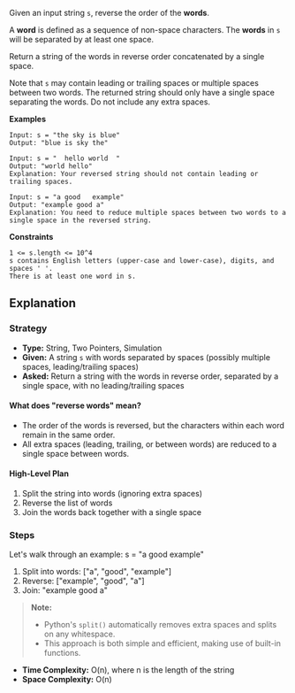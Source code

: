 Given an input string `s`, reverse the order of the **words**.

A **word** is defined as a sequence of non-space characters. The **words** in `s` will be separated by at least one space.

Return a string of the words in reverse order concatenated by a single space.

Note that `s` may contain leading or trailing spaces or multiple spaces between two words. The returned string should only have a single space separating the words. Do not include any extra spaces.

**Examples**

```text
Input: s = "the sky is blue"
Output: "blue is sky the"

Input: s = "  hello world  "
Output: "world hello"
Explanation: Your reversed string should not contain leading or trailing spaces.

Input: s = "a good   example"
Output: "example good a"
Explanation: You need to reduce multiple spaces between two words to a single space in the reversed string.
```

**Constraints**
```text
1 <= s.length <= 10^4
s contains English letters (upper-case and lower-case), digits, and spaces ' '.
There is at least one word in s.
```

## Explanation

### Strategy
- **Type:** String, Two Pointers, Simulation
- **Given:** A string `s` with words separated by spaces (possibly multiple spaces, leading/trailing spaces)
- **Asked:** Return a string with the words in reverse order, separated by a single space, with no leading/trailing spaces

#### What does "reverse words" mean?
- The order of the words is reversed, but the characters within each word remain in the same order.
- All extra spaces (leading, trailing, or between words) are reduced to a single space between words.

#### High-Level Plan
1. Split the string into words (ignoring extra spaces)
2. Reverse the list of words
3. Join the words back together with a single space

### Steps

Let's walk through an example: s = "a good   example"

1. Split into words: ["a", "good", "example"]
2. Reverse: ["example", "good", "a"]
3. Join: "example good a"

> **Note:**
> - Python's `split()` automatically removes extra spaces and splits on any whitespace.
> - This approach is both simple and efficient, making use of built-in functions.

- **Time Complexity:** O(n), where n is the length of the string
- **Space Complexity:** O(n)

